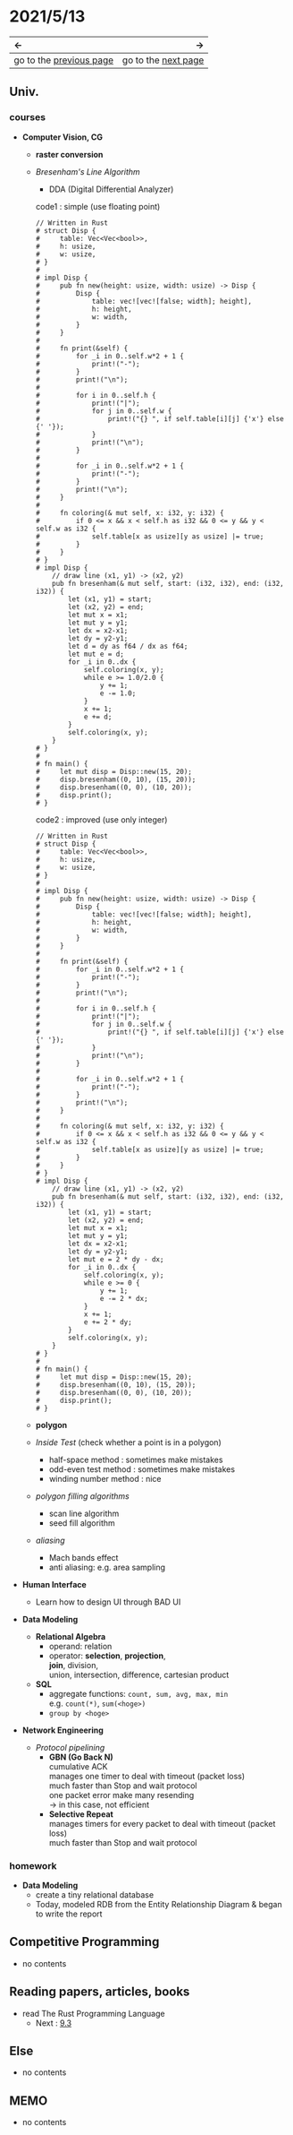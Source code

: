 # 2021/5/13
|←|→|
|:---|---:|
go to the [previous page](./12th.md) | go to the [next page](./14th.md)

## Univ.
### courses
- **Computer Vision, CG**
    - **raster conversion**
    - *Bresenham's  Line Algorithm*
        - DDA (Digital Differential Analyzer)

        code1 : simple (use floating point)
        ```rust, editable
        // Written in Rust
        # struct Disp {
        #     table: Vec<Vec<bool>>,
        #     h: usize,
        #     w: usize,
        # }
        # 
        # impl Disp {
        #     pub fn new(height: usize, width: usize) -> Disp {
        #         Disp {
        #             table: vec![vec![false; width]; height],
        #             h: height,
        #             w: width,
        #         }
        #     }
        #     
        #     fn print(&self) {
        #         for _i in 0..self.w*2 + 1 {
        #             print!("-");
        #         }
        #         print!("\n");
        # 
        #         for i in 0..self.h {
        #             print!("|");
        #             for j in 0..self.w {
        #                 print!("{} ", if self.table[i][j] {'x'} else {' '});
        #             }
        #             print!("\n");
        #         }
        # 
        #         for _i in 0..self.w*2 + 1 {
        #             print!("-");
        #         }
        #         print!("\n");
        #     }
        # 
        #     fn coloring(& mut self, x: i32, y: i32) {
        #         if 0 <= x && x < self.h as i32 && 0 <= y && y < self.w as i32 {
        #             self.table[x as usize][y as usize] |= true;
        #         }
        #     }
        # }
        # impl Disp {
            // draw line (x1, y1) -> (x2, y2)
            pub fn bresenham(& mut self, start: (i32, i32), end: (i32, i32)) {
                let (x1, y1) = start;
                let (x2, y2) = end;
                let mut x = x1;
                let mut y = y1;
                let dx = x2-x1;
                let dy = y2-y1;
                let d = dy as f64 / dx as f64;
                let mut e = d;
                for _i in 0..dx {
                    self.coloring(x, y);
                    while e >= 1.0/2.0 {
                        y += 1;
                        e -= 1.0;
                    }
                    x += 1;
                    e += d;
                }
                self.coloring(x, y);
            }
        # }
        # 
        # fn main() {
        #     let mut disp = Disp::new(15, 20);
        #     disp.bresenham((0, 10), (15, 20));
        #     disp.bresenham((0, 0), (10, 20));
        #     disp.print();
        # }
        ```
        code2 : improved (use only integer)
        ``` rust, editable
        // Written in Rust
        # struct Disp {
        #     table: Vec<Vec<bool>>,
        #     h: usize,
        #     w: usize,
        # }
        # 
        # impl Disp {
        #     pub fn new(height: usize, width: usize) -> Disp {
        #         Disp {
        #             table: vec![vec![false; width]; height],
        #             h: height,
        #             w: width,
        #         }
        #     }
        #     
        #     fn print(&self) {
        #         for _i in 0..self.w*2 + 1 {
        #             print!("-");
        #         }
        #         print!("\n");
        # 
        #         for i in 0..self.h {
        #             print!("|");
        #             for j in 0..self.w {
        #                 print!("{} ", if self.table[i][j] {'x'} else {' '});
        #             }
        #             print!("\n");
        #         }
        # 
        #         for _i in 0..self.w*2 + 1 {
        #             print!("-");
        #         }
        #         print!("\n");
        #     }
        # 
        #     fn coloring(& mut self, x: i32, y: i32) {
        #         if 0 <= x && x < self.h as i32 && 0 <= y && y < self.w as i32 {
        #             self.table[x as usize][y as usize] |= true;
        #         }
        #     }
        # }
        # impl Disp {
            // draw line (x1, y1) -> (x2, y2)
            pub fn bresenham(& mut self, start: (i32, i32), end: (i32, i32)) {
                let (x1, y1) = start;
                let (x2, y2) = end;
                let mut x = x1;
                let mut y = y1;
                let dx = x2-x1;
                let dy = y2-y1;
                let mut e = 2 * dy - dx;
                for _i in 0..dx {
                    self.coloring(x, y);
                    while e >= 0 {
                        y += 1;
                        e -= 2 * dx;
                    }
                    x += 1;
                    e += 2 * dy;
                }
                self.coloring(x, y);
            }
        # }
        # 
        # fn main() {
        #     let mut disp = Disp::new(15, 20);
        #     disp.bresenham((0, 10), (15, 20));
        #     disp.bresenham((0, 0), (10, 20));
        #     disp.print();
        # }
        ```
    - **polygon**
    - *Inside Test* (check whether a point is in a polygon)
        - half-space method : sometimes make mistakes
        - odd-even test method : sometimes make mistakes
        - winding number method : nice
    - *polygon filling algorithms*
        - scan line algorithm
        - seed fill algorithm
    - *aliasing*
        - Mach bands effect
        - anti aliasing: e.g. area sampling

- **Human Interface**
    - Learn how to design UI through BAD UI

- **Data Modeling**
    - **Relational Algebra**
        - operand: relation
        - operator: **selection**, **projection**,   
          **join**, division,  
          union, intersection, difference, cartesian product
    - **SQL**
        - aggregate functions: `count, sum, avg, max, min`  
          e.g. `count(*)`, `sum(<hoge>)`
        - `group by <hoge>`

- **Network Engineering**
    - *Protocol pipelining*
        - **GBN (Go Back N)**  
          cumulative ACK  
          manages one timer to deal with timeout (packet loss)  
          much faster than Stop and wait protocol  
          one packet error make many resending  
          -> in this case, not efficient  
        - **Selective Repeat**  
          manages timers for every packet to deal with timeout (packet loss)  
          much faster than Stop and wait protocol  

### homework
- **Data Modeling**
    - create a tiny relational database
    - Today, modeled RDB from the Entity Relationship Diagram & began to write the report

## Competitive Programming
- no contents

## Reading papers, articles, books
- read The Rust Programming Language
    - Next : [9.3](https://doc.rust-jp.rs/book-ja/ch09-03-to-panic-or-not-to-panic.html)

## Else
- no contents

## MEMO
- no contents

